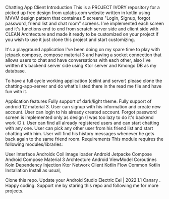 Chatting App Client
Introduction
This is a PROJECT IVORY repository for a picked up free design from uplabs.com website written in kotlin using MVVM design pattern that containes 5 screens "Login, Signup, forgot password, friend list and chat room" screens. I've implemented each screen and it's functions end to end from scratch server side and client side with CLEAN Archtecture and made it ready to be customized on your project if you wish to use it just clone this project and start customizing.

It's a playground application I've been doing on my spare time to play with jetpack compose, compose material 3 and having a socket connection that allows users to chat and have conversations with each other, also I've written it's backend server side using Ktor server and Kmongo DB as my database.

To have a full cycle working application (celint and server) please clone the chatting-app-server and do what's listed there in the read me file and have fun with it.

Application features
Fully support of dark/light theme.
Fully support of android 12 material 3.
User can signup with his information and create new account.
User can login to his already created account.
Forgot password screen is implemented only as design (I was too lazy to do it's backend work :D ).
User can find all already registered users and can start chatting with any one.
User can pick any other user from his friend list and start chatting with him.
User will find his history messages whenever he gets back again to the same friend room.
Requirements
This module requires the following modules/libraries:

User Interface
Androidx
Coil image loader
Android Jetpacke Compose
Android Compose Material 3
Archtecture
Android ViewModel
Coroutines
Koin Dependency Injection
Ktor Network Client
Kotlin Flow
Common
Kotlin
Installation
Install as usual,

Clone this repo.
Update your Android Studio Electric Eel | 2022.1.1 Canary .
Happy coding.
Support me by staring this repo and following me for more projects.
